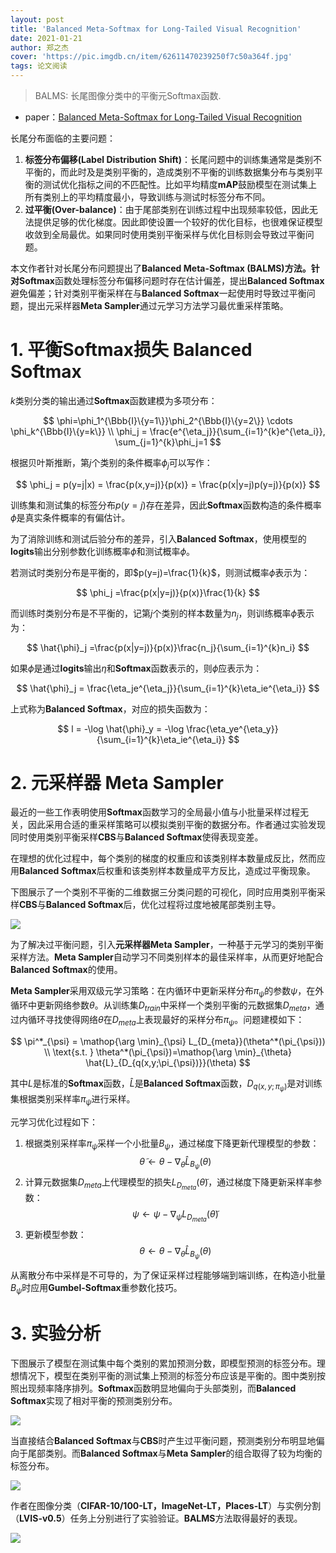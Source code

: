 ```yaml
---
layout: post
title: 'Balanced Meta-Softmax for Long-Tailed Visual Recognition'
date: 2021-01-21
author: 郑之杰
cover: 'https://pic.imgdb.cn/item/62611470239250f7c50a364f.jpg'
tags: 论文阅读
---
```


> BALMS: 长尾图像分类中的平衡元Softmax函数.

- paper：[Balanced Meta-Softmax for Long-Tailed Visual Recognition](https://arxiv.org/abs/2007.10740v3)

长尾分布面临的主要问题：
1. **标签分布偏移(Label Distribution Shift)**：长尾问题中的训练集通常是类别不平衡的，而此时及是类别平衡的，造成类别不平衡的训练数据集分布与类别平衡的测试优化指标之间的不匹配性。比如平均精度**mAP**鼓励模型在测试集上所有类别上的平均精度最小，导致训练与测试时标签分布不同。
2. **过平衡(Over-balance)**：由于尾部类别在训练过程中出现频率较低，因此无法提供足够的优化梯度。因此即使设置一个较好的优化目标，也很难保证模型收敛到全局最优。如果同时使用类别平衡采样与优化目标则会导致过平衡问题。

本文作者针对长尾分布问题提出了**Balanced Meta-Softmax (BALMS)**方法。针对**Softmax**函数处理标签分布偏移问题时存在估计偏差，提出**Balanced Softmax**避免偏差；针对类别平衡采样在与**Balanced Softmax**一起使用时导致过平衡问题，提出元采样器**Meta Sampler**通过元学习方法学习最优重采样策略。

# 1. 平衡Softmax损失 Balanced Softmax
$k$类别分类的输出通过**Softmax**函数建模为多项分布：

$$ \phi=\phi_1^{\Bbb{I}\{y=1\}}\phi_2^{\Bbb{I}\{y=2\}} \cdots \phi_k^{\Bbb{I}\{y=k\}} \\ \phi_j = \frac{e^{\eta_j}}{\sum_{i=1}^{k}e^{\eta_i}},  \sum_{j=1}^{k}\phi_j=1 $$

根据贝叶斯推断，第$j$个类别的条件概率$\phi_j$可以写作：

$$ \phi_j = p(y=j|x) = \frac{p(x,y=j)}{p(x)} = \frac{p(x|y=j)p(y=j)}{p(x)} $$

训练集和测试集的标签分布$p(y=j)$存在差异，因此**Softmax**函数构造的条件概率$\phi$是真实条件概率的有偏估计。

为了消除训练和测试后验分布的差异，引入**Balanced Softmax**，使用模型的**logits**输出分别参数化训练概率$\hat{\phi}$和测试概率$\phi$。

若测试时类别分布是平衡的，即$p(y=j)=\frac{1}{k}$，则测试概率$\phi$表示为：

$$ \phi_j =\frac{p(x|y=j)}{p(x)}\frac{1}{k} $$

而训练时类别分布是不平衡的，记第$j$个类别的样本数量为$n_j$，则训练概率$\hat{\phi}$表示为：

$$ \hat{\phi}_j =\frac{p(x|y=j)}{p(x)}\frac{n_j}{\sum_{i=1}^{k}n_i} $$

如果$\phi$是通过**logits**输出$\eta$和**Softmax**函数表示的，则$\hat{\phi}$应表示为：

$$ \hat{\phi}_j = \frac{\eta_je^{\eta_j}}{\sum_{i=1}^{k}\eta_ie^{\eta_i}} $$

上式称为**Balanced Softmax**，对应的损失函数为：

$$ l = -\log \hat{\phi}_y = -\log  \frac{\eta_ye^{\eta_y}}{\sum_{i=1}^{k}\eta_ie^{\eta_i}} $$

# 2. 元采样器 Meta Sampler

最近的一些工作表明使用**Softmax**函数学习的全局最小值与小批量采样过程无关，因此采用合适的重采样策略可以模拟类别平衡的数据分布。作者通过实验发现同时使用类别平衡采样**CBS**与**Balanced Softmax**使得表现变差。

在理想的优化过程中，每个类别的梯度的权重应和该类别样本数量成反比，然而应用**Balanced Softmax**后权重和该类别样本数量成平方反比，造成过平衡现象。

下图展示了一个类别不平衡的二维数据三分类问题的可视化，同时应用类别平衡采样**CBS**与**Balanced Softmax**后，优化过程将过度地被尾部类别主导。

![](https://pic.imgdb.cn/item/626135e4239250f7c55882f7.jpg)

为了解决过平衡问题，引入**元采样器Meta Sampler**，一种基于元学习的类别平衡采样方法。**Meta Sampler**自动学习不同类别样本的最佳采样率，从而更好地配合**Balanced Softmax**的使用。

**Meta Sampler**采用双级元学习策略：在内循环中更新采样分布$\pi_{\psi}$的参数$\psi$，在外循环中更新网络参数$\theta$。从训练集$D_{train}$中采样一个类别平衡的元数据集$D_{meta}$，通过内循环寻找使得网络$\theta$在$D_{meta}$上表现最好的采样分布$\pi_{\psi}$。问题建模如下：

$$ \pi^*_{\psi} = \mathop{\arg \min}_{\psi} L_{D_{meta}}(\theta^*(\pi_{\psi})) \\ \text{s.t.  } \theta^*(\pi_{\psi})=\mathop{\arg \min}_{\theta} \hat{L}_{D_{q(x,y;\pi_{\psi})}}(\theta) $$

其中$L$是标准的**Softmax**函数，$\hat{L}$是**Balanced Softmax**函数，$D_{q(x,y;\pi_{\psi})}$是对训练集根据类别采样率$\pi_{\psi}$进行采样。

元学习优化过程如下：
1. 根据类别采样率$\pi_{\psi}$采样一个小批量$B_{\psi}$，通过梯度下降更新代理模型的参数：$$\tilde{\theta} \gets \theta - \nabla_{\theta}\hat{L}_{B_{\psi}}(\theta)$$
2. 计算元数据集$D_{meta}$上代理模型的损失$L_{D_{meta}}(\tilde{\theta})$，通过梯度下降更新采样率参数：$$\psi \gets \psi - \nabla_{\psi}L_{D_{meta}}(\tilde{\theta})$$
3. 更新模型参数：$$\theta \gets \theta - \nabla_{\theta}\hat{L}_{B_{\psi}}(\theta)$$

从离散分布中采样是不可导的，为了保证采样过程能够端到端训练，在构造小批量$B_{\psi}$时应用**Gumbel-Softmax**重参数化技巧。

# 3. 实验分析

下图展示了模型在测试集中每个类别的累加预测分数，即模型预测的标签分布。理想情况下，模型在类别平衡的测试集上预测的标签分布应该是平衡的。图中类别按照出现频率降序排列。**Softmax**函数明显地偏向于头部类别，而**Balanced Softmax**实现了相对平衡的预测类别分布。

![](https://pic.imgdb.cn/item/62614259239250f7c578df75.jpg)

当直接结合**Balanced Softmax**与**CBS**时产生过平衡问题，预测类别分布明显地偏向于尾部类别。而**Balanced Softmax**与**Meta Sampler**的组合取得了较为均衡的标签分布。

![](https://pic.imgdb.cn/item/626142c4239250f7c579c703.jpg)

作者在图像分类（**CIFAR-10/100-LT，ImageNet-LT，Places-LT**）与实例分割（**LVIS-v0.5**）任务上分别进行了实验验证。**BALMS**方法取得最好的表现。

![](https://pic.imgdb.cn/item/6261432c239250f7c57aa8d1.jpg)

